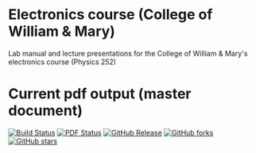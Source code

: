 # Electronics course (College of William & Mary)
Lab manual and lecture presentations for the College of William &amp; Mary's electronics course (Physics 252)

# Current pdf output (master document)
[![Build Status](https://travis-ci.org/wdconinc/electronics.svg?branch=master)](https://travis-ci.org/wdconinc/electronics) 
[![PDF Status](https://www.sharelatex.com/github/repos/wdconinc/electronics/builds/latest/badge.svg)](https://www.sharelatex.com/github/repos/wdconinc/electronics/builds/latest/output.pdf)
[![GitHub Release](https://img.shields.io/badge/download-latest-brightgreen.svg)](https://github.com/wdconinc/electronics/releases/latest) 
[![GitHub forks](https://img.shields.io/github/forks/wdconinc/electronics.svg)](https://github.com/wdconinc/electronics/network) 
[![GitHub stars](https://img.shields.io/github/stars/wdconinc/electronics.svg)](https://github.com/wdconinc/electronics/stargazers)   

